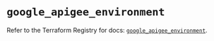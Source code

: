 # `google_apigee_environment`

Refer to the Terraform Registry for docs: [`google_apigee_environment`](https://registry.terraform.io/providers/hashicorp/google/5.40.0/docs/resources/apigee_environment).
